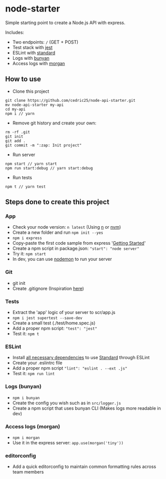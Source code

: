 # node-starter

Simple starting point to create a Node.js API with express.

Includes:
 - Two endpoints: `/` (GET + POST)
 - Test stack with [jest](https://facebook.github.io/jest/)
 - ESLint with [standard](https://standardjs.com/)
 - Logs with [bunyan](https://github.com/trentm/node-bunyan)
 - Access logs with [morgan](https://github.com/expressjs/morgan)

## How to use

 - Clone this project
```
git clone https://github.com/cedric25/node-api-starter.git
mv node-api-starter my-api
cd my-api
npm i // yarn
```

 - Remove git history and create your own:
```
rm -rf .git
git init
git add .
git commit -m ":zap: Init project"
```

 - Run server
```
npm start // yarn start
npm run start:debug // yarn start:debug
```

 - Run tests
```
npm t // yarn test
```

## Steps done to create this project

### App

 - Check your node version: `n latest` (Using [n](https://github.com/tj/n) or [nvm](https://github.com/creationix/nvm))
 - Create a new folder and run `npm init --yes`
 - `npm i express`
 - Copy-paste the first code sample from express '[Getting Started](http://expressjs.com/en/starter/hello-world.html)'
 - Create a npm script in package.json: `"start": "node server"`
 - Try it: `npm start`
 - In dev, you can use [nodemon](https://github.com/remy/nodemon) to run your server

### Git

 - git init
 - Create .gitignore (Inspiration [here](https://github.com/github/gitignore/blob/master/Node.gitignore))

### Tests

 - Extract the 'app' logic of your server to scr/app.js
 - `npm i jest supertest --save-dev`
 - Create a small test (./test/home.spec.js)
 - Add a proper npm script: `"test": "jest"`
 - Test it: `npm t`

### ESLint

 - Install [all necessary dependencies](https://github.com/standard/eslint-config-standard) to use [Standard](https://standardjs.com/) through ESLint
 - Create your .eslintrc file
 - Add a proper npm script `"lint": "eslint . --ext .js"`
 - Test it: `npm run lint`

### Logs (bunyan)

 - `npm i bunyan`
 - Create the config you wish such as in `src/logger.js`
 - Create a npm script that uses bunyan CLI (Makes logs more readable in dev)

### Access logs (morgan)

 - `npm i morgan`
 - Use it in the express server: `app.use(morgan('tiny'))`

### editorconfig

 - Add a quick editorconfig to maintain common formatting rules across team members

